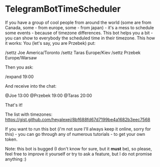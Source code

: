 # TelegramBotTimeScheduler

If you have a group of cool people from around the world (some are from Canada, some - from europe, some - from japan) - it's a mess to schedule some events - because of timezone differences. 
This bot helps you a bit - you can show to everybody the scheduled time in their timezone. 
This how it works:
You (let's say, you are Przebek) put:

/settz Joe America/Toronto
/settz Taras Europe/Kiev
/settz Przebek Europe/Warsaw

Then you ask:

/expand 19:00

And receive into the chat:

@Joe 13:00
@Przebek 19:00
@Taras 20:00

That's it!

The list with timezones: https://gist.github.com/heyalexej/8bf688fd67d7199be4a1682b3eec7568

If you want to run this bot (i'm not sure I'll always keep it online, sorry for this) - you can go through any of numerous tutorials - to get your own token.

Note: this bot is bugged (I don't know for sure, but it **must** be), so please, feel free to improve it yourself or try to ask a feature, but I do not promise anything :)
